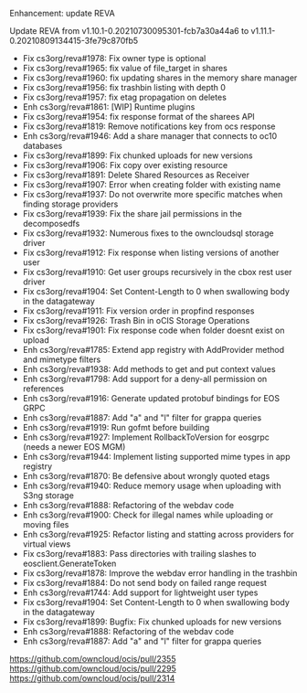 Enhancement: update REVA

Update REVA from v1.10.1-0.20210730095301-fcb7a30a44a6 to v1.11.1-0.20210809134415-3fe79c870fb5
* Fix cs3org/reva#1978: Fix owner type is optional
* Fix cs3org/reva#1965: fix value of file_target in shares
* Fix cs3org/reva#1960: fix updating shares in the memory share manager
* Fix cs3org/reva#1956: fix trashbin listing with depth 0
* Fix cs3org/reva#1957: fix etag propagation on deletes
* Enh cs3org/reva#1861: [WIP] Runtime plugins
* Fix cs3org/reva#1954: fix response format of the sharees API
* Fix cs3org/reva#1819: Remove notifications key from ocs response
* Enh cs3org/reva#1946: Add a share manager that connects to oc10 databases
* Fix cs3org/reva#1899: Fix chunked uploads for new versions
* Fix cs3org/reva#1906: Fix copy over existing resource
* Fix cs3org/reva#1891: Delete Shared Resources as Receiver
* Fix cs3org/reva#1907: Error when creating folder with existing name
* Fix cs3org/reva#1937: Do not overwrite more specific matches when finding storage providers
* Fix cs3org/reva#1939: Fix the share jail permissions in the decomposedfs
* Fix cs3org/reva#1932: Numerous fixes to the owncloudsql storage driver
* Fix cs3org/reva#1912: Fix response when listing versions of another user
* Fix cs3org/reva#1910: Get user groups recursively in the cbox rest user driver
* Fix cs3org/reva#1904: Set Content-Length to 0 when swallowing body in the datagateway
* Fix cs3org/reva#1911: Fix version order in propfind responses
* Fix cs3org/reva#1926: Trash Bin in oCIS Storage Operations
* Fix cs3org/reva#1901: Fix response code when folder doesnt exist on upload
* Enh cs3org/reva#1785: Extend app registry with AddProvider method and mimetype filters
* Enh cs3org/reva#1938: Add methods to get and put context values
* Enh cs3org/reva#1798: Add support for a deny-all permission on references
* Enh cs3org/reva#1916: Generate updated protobuf bindings for EOS GRPC
* Enh cs3org/reva#1887: Add "a" and "l" filter for grappa queries
* Enh cs3org/reva#1919: Run gofmt before building
* Enh cs3org/reva#1927: Implement RollbackToVersion for eosgrpc (needs a newer EOS MGM)
* Enh cs3org/reva#1944: Implement listing supported mime types in app registry
* Enh cs3org/reva#1870: Be defensive about wrongly quoted etags
* Enh cs3org/reva#1940: Reduce memory usage when uploading with S3ng storage
* Enh cs3org/reva#1888: Refactoring of the webdav code
* Enh cs3org/reva#1900: Check for illegal names while uploading or moving files
* Enh cs3org/reva#1925: Refactor listing and statting across providers for virtual views
* Fix cs3org/reva#1883: Pass directories with trailing slashes to eosclient.GenerateToken
* Fix cs3org/reva#1878: Improve the webdav error handling in the trashbin
* Fix cs3org/reva#1884: Do not send body on failed range request
* Enh cs3org/reva#1744: Add support for lightweight user types
* Fix cs3org/reva#1904: Set Content-Length to 0 when swallowing body in the datagateway
* Fix cs3org/reva#1899: Bugfix: Fix chunked uploads for new versions
* Enh cs3org/reva#1888: Refactoring of the webdav code
* Enh cs3org/reva#1887: Add "a" and "l" filter for grappa queries

https://github.com/owncloud/ocis/pull/2355
https://github.com/owncloud/ocis/pull/2295
https://github.com/owncloud/ocis/pull/2314

